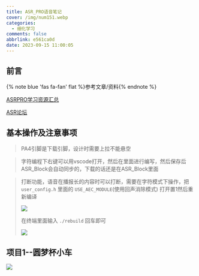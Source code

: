 ```yaml
---
title: ASR_PRO语音笔记
cover: /img/num151.webp
categories:
  - 细化学习
comments: false
abbrlink: e561ca0d
date: 2023-09-15 11:00:05
---
```




## 前言

{% note blue 'fas fa-fan' flat %}参考文章/资料{% endnote %}

[ASRPRO学习资源汇总](https://haohaodada.com/new/bbs/forum.php?mod=viewthread&tid=867&extra=)

[ASR论坛](https://haohaodada.com/new/bbs/forum.php)



## 基本操作及注意事项

> PA4引脚是下载引脚，设计时需要上拉不能悬空

> 字符编程下右键可以用vscode打开，然后在里面进行编写，然后保存后ASR_Block会自动同步的，下载的话还是在ASR_Block里面

> 打断功能，语音在播报长的内容时可以打断，需要在字符模式下操作，把 `user_config.h` 里面的 `USE_AEC_MODULE`(使用回声消除模式) 打开置1然后重新编译
>
> ![](https://image-1309791158.cos.ap-guangzhou.myqcloud.com/其他/QQ截图20230915110729.webp)
>
> 在终端里面输入 `./rebuild` 回车即可
>
> ![](https://image-1309791158.cos.ap-guangzhou.myqcloud.com/其他/QQ截图20230915111014.webp)



## 项目1--圆梦杯小车

![](https://image-1309791158.cos.ap-guangzhou.myqcloud.com/其他/QQ截图20230915202523.webp)